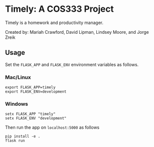 # Timely: A COS333 Project

Timely is a homework and productivity manager.

Created by: Mariah Crawford, David Lipman, Lindsey Moore, and Jorge Zreik

## Usage

Set the `FLASK_APP` and `FLASK_ENV` environment variables as follows.

### Mac/Linux

```shell
export FLASK_APP=timely
export FLASK_ENV=development
```

### Windows

```shell
setx FLASK_APP "timely"
setx FLASK_ENV "development"
```

Then run the app on `localhost:5000` as follows

```shell
pip install -e .
flask run
```
